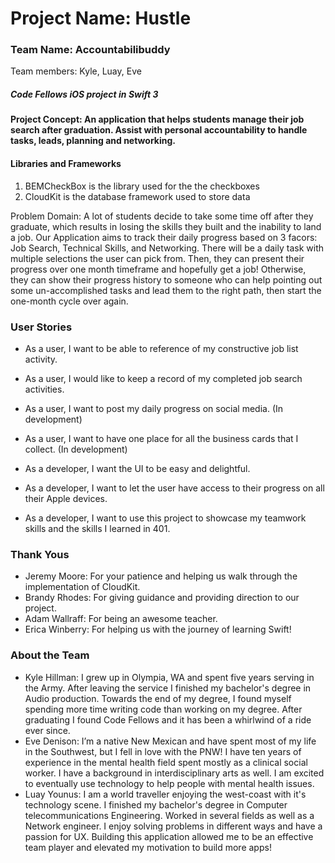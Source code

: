 # Project Name: Hustle
### Team Name: Accountabilibuddy
Team members: Kyle, Luay, Eve

##### Code Fellows iOS project in Swift 3

#### Project Concept: An application that helps students manage their job search after graduation. Assist with personal accountability to handle tasks, leads, planning and networking.

#### Libraries and Frameworks
1) BEMCheckBox is the library used for the the checkboxes
2) CloudKit is the database framework used to store data

Problem Domain: A lot of students decide to take some time off after they graduate, which results in losing the skills they built and the inability to land a job. Our Application aims to track their daily progress based on 3 facors: Job Search, Technical Skills, and Networking. There will be a daily task with multiple selections the user can pick from. Then, they can present their progress over one month timeframe and hopefully get a job! Otherwise, they can show their progress history to someone who can help pointing out some un-accomplished tasks and lead them to the right path, then start the one-month cycle over again.


### User Stories
- As a user, I want to be able to reference of my constructive job list activity.
- As a user, I would like to keep a record of my completed job search activities.
- As a user, I want to post my daily progress on social media. (In development)
- As a user, I want to have one place for all the business cards that I collect. (In development)

- As a developer, I want the UI to be easy and delightful.
- As a developer, I want to let the user have access to their progress on all their Apple devices.
- As a developer, I want to use this project to showcase my teamwork skills and the skills I learned in 401.


### Thank Yous
- Jeremy Moore: For your patience and helping us walk through the implementation of CloudKit. 
- Brandy Rhodes: For giving guidance and providing direction to our project.
- Adam Wallraff: For being an awesome teacher.
- Erica Winberry: For helping us with the journey of learning Swift!

### About the Team
- Kyle Hillman: I grew up in Olympia, WA and spent five years serving in the Army.  After leaving the service I finished my bachelor's degree in Audio production.  Towards the end of my degree, I found myself spending more time writing code than working on my degree.  After graduating I found Code Fellows and it has been a whirlwind of a ride ever since.
- Eve Denison:  I’m a native New Mexican and have spent most of my life in the Southwest, but I fell in love with the PNW! I have ten years of experience in the mental health field spent mostly as a clinical social worker. I have a background in interdisciplinary arts as well. I am excited to eventually use technology to help people with mental health issues.
- Luay Younus: I am a world traveller enjoying the west-coast with it's technology scene. I finished my bachelor's degree in Computer telecommunications Engineering. Worked in several fields as well as a Network engineer. I enjoy solving problems in different ways and have a passion for UX. Building this application allowed me to be an effective team player and elevated my motivation to build more apps!
